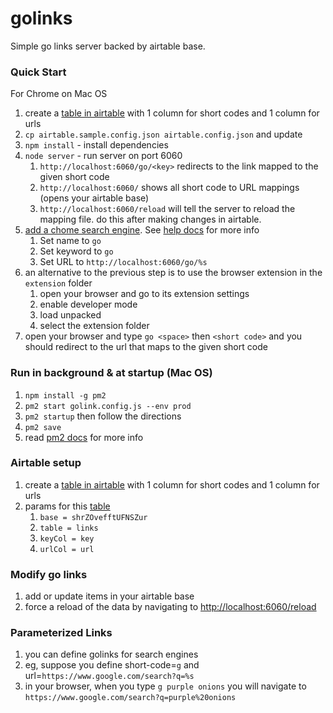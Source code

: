 # golinks
Simple go links server backed by airtable base.

### Quick Start
For Chrome on Mac OS

1. create a [table in airtable][airtable-sample] with 1 column for short codes and 1 column for urls
1. `cp airtable.sample.config.json airtable.config.json` and update
1. `npm install` - install dependencies 
1. `node server` - run server on port 6060
    1. `http://localhost:6060/go/<key>` redirects to the link mapped to the given short code
    1. `http://localhost:6060/` shows all short code to URL mappings (opens your airtable base)
    1. `http://localhost:6060/reload` will tell the server to reload the mapping file.  do this after making changes in airtable.
1. [add a chome search engine][chrome-search-engine-settings].  See [help docs][chrome-search-engine-docs] for more info
    1. Set name to `go`
    1. Set keyword to `go`
    1. Set URL to `http://localhost:6060/go/%s`
1. an alternative to the previous step is to use the browser extension in the `extension` folder
    1. open your browser and go to its extension settings
    1. enable developer mode
    1. load unpacked
    1. select the extension folder
1. open your browser and type `go <space>` then `<short code>` and you should redirect to the url that maps to the given short code


### Run in background & at startup (Mac OS)
1. `npm install -g pm2`
1. `pm2 start golink.config.js --env prod`
1. `pm2 startup` then follow the directions
1. `pm2 save`
1. read [pm2 docs][pm2-docs] for more info

### Airtable setup
1. create a [table in airtable][airtable-sample] with 1 column for short codes and 1 column for urls
1. params for this [table][airtable-sample]
    1. `base = shrZOvefftUFNSZur`
    1. `table = links`
    1. `keyCol = key`
    1. `urlCol = url`


### Modify go links
1. add or update items in your airtable base
1. force a reload of the data by navigating to [http://localhost:6060/reload][reload-url]


### Parameterized Links
1. you can define golinks for search engines
1. eg, suppose you define short-code=`g` and url=`https://www.google.com/search?q=%s`
1. in your browser, when you type `g purple onions` you will navigate to `https://www.google.com/search?q=purple%20onions`


[airtable-sample]: https://airtable.com/shrZOvefftUFNSZur
[chrome-search-engine-settings]: chrome://settings/searchEngines
[chrome-search-engine-docs]: https://support.google.com/chrome/answer/95426?hl=en&co=GENIE.Platform%3DDesktop
[pm2-docs]: https://pm2.keymetrics.io/docs/usage/pm2-doc-single-page/
[reload-url]: http://localhost:6060/reload
